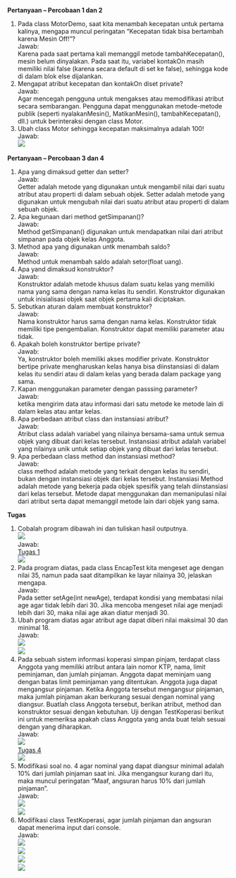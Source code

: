 **Pertanyaan – Percobaan 1 dan 2** <br>
1. Pada class MotorDemo, saat kita menambah kecepatan untuk pertama kalinya, mengapa
muncul peringatan “Kecepatan tidak bisa bertambah karena Mesin Off!”? <br>
Jawab: <br>
Karena pada saat pertama kali memanggil metode tambahKecepatan(), mesin belum dinyalakan. Pada saat itu, variabel kontakOn masih memiliki nilai false (karena secara default di set ke false), sehingga kode di dalam blok else dijalankan. <br>
1. Mengapat atribut kecepatan dan kontakOn diset private? <br>
Jawab: <br> 
Agar mencegah pengguna untuk mengakses atau memodifikasi atribut secara sembarangan. Pengguna dapat menggunakan metode-metode publik (seperti nyalakanMesin(), MatikanMesin(), tambahKecepatan(), dll.) untuk berinteraksi dengan class Motor. <br>
1. Ubah class Motor sehingga kecepatan maksimalnya adalah 100! <br>
Jawab: <br>
<img src=img\P1S3.png> <br>

**Pertanyaan – Percobaan 3 dan 4** <br>
1. Apa yang dimaksud getter dan setter? <br>
Jawab: <br>
Getter adalah metode yang digunakan untuk mengambil nilai dari suatu atribut atau properti di dalam sebuah objek.
Setter adalah metode yang digunakan untuk mengubah nilai dari suatu atribut atau properti di dalam sebuah objek. <br>
2. Apa kegunaan dari method getSimpanan()? <br>
Jawab: <br>
Method getSimpanan() digunakan untuk mendapatkan nilai dari atribut simpanan pada objek kelas Anggota. <br>
3. Method apa yang digunakan untk menambah saldo? <br>
Jawab: <br>
Method untuk menambah saldo adalah setor(float uang). <br>
4. Apa yand dimaksud konstruktor? <br>
Jawab: <br>
Konstruktor adalah metode khusus dalam suatu kelas yang memiliki nama yang sama dengan nama kelas itu sendiri. Konstruktor digunakan untuk inisialisasi objek saat objek pertama kali diciptakan. <br>
5. Sebutkan aturan dalam membuat konstruktor? <br>
Jawab: <br>
Nama konstruktor harus sama dengan nama kelas.
Konstruktor tidak memiliki tipe pengembalian.
Konstruktor dapat memiliki parameter atau tidak. <br>
6. Apakah boleh konstruktor bertipe private? <br>
Jawab: <br>
Ya, konstruktor boleh memiliki akses modifier private. Konstruktor bertipe private mengharuskan kelas hanya bisa diinstansiasi di dalam kelas itu sendiri atau di dalam kelas yang berada dalam package yang sama. <br>
7. Kapan menggunakan parameter dengan passsing parameter? <br>
Jawab: <br>
ketika mengirim data atau informasi dari satu metode ke metode lain di dalam kelas atau antar kelas. <br>
8. Apa perbedaan atribut class dan  instansiasi atribut? <br>
Jawab: <br>
Atribut class adalah variabel yang nilainya bersama-sama untuk semua objek yang dibuat dari kelas tersebut. 
Instansiasi atribut  adalah variabel yang nilainya unik untuk setiap objek yang dibuat dari kelas tersebut. <br>
9.  Apa perbedaan class method dan instansiasi method? <br>
Jawab: <br>
class method adalah metode yang terkait dengan kelas itu sendiri, bukan dengan instansiasi objek dari kelas tersebut.
Instansiasi Method adalah metode yang bekerja pada objek spesifik yang telah diinstansiasi dari kelas tersebut. Metode dapat menggunakan dan memanipulasi nilai dari atribut serta dapat memanggil metode lain dari objek yang sama. <br>

**Tugas**
1. Cobalah program dibawah ini dan tuliskan hasil outputnya.<br> <img src=img\T1UML.png> <br>
Jawab: <br>
<a href="encap">Tugas 1</a> <br>
<img src=img\T1R.png> <br>
2. Pada program diatas, pada class EncapTest kita mengeset age dengan nilai 35, namun pada saat ditampilkan ke layar nilainya 30, jelaskan mengapa.<br>
Jawab: <br>
Pada setter setAge(int newAge), terdapat kondisi yang membatasi nilai age agar tidak lebih dari 30.  Jika mencoba mengeset nilai age menjadi lebih dari 30, maka nilai age akan diatur menjadi 30. <br>
3. Ubah program diatas agar atribut age dapat diberi nilai maksimal 30 dan minimal 18.<br>
Jawab: <br>
<img src=img\T3K.png> <br>
<img src=img\T3R.png> <br>
4. Pada sebuah sistem informasi koperasi simpan
pinjam, terdapat class Anggota yang memiliki atribut antara lain nomor KTP, nama, limit peminjaman, dan jumlah pinjaman. Anggota dapat meminjam uang dengan batas limit peminjaman yang ditentukan. Anggota juga dapat mengangsur pinjaman. Ketika Anggota tersebut mengangsur pinjaman, maka jumlah pinjaman akan berkurang sesuai dengan nominal yang diangsur. Buatlah class Anggota
tersebut, berikan atribut, method dan konstruktor sesuai dengan kebutuhan. Uji dengan TestKoperasi berikut ini untuk memeriksa apakah class Anggota yang anda buat telah sesuai dengan yang diharapkan.<br>
Jawab: <br>
<img src=img\T4UML.png> <br>
<a href="koperasiSimpanPinjam">Tugas 4</a> <br>
<img src=img\T4R.png> <br>
5. Modifikasi soal no. 4 agar nominal yang dapat diangsur minimal adalah 10% dari jumlah pinjaman saat ini. Jika mengangsur kurang dari itu, maka muncul peringatan “Maaf, angsuran harus 10% dari jumlah pinjaman”.<br>
Jawab: <br>
<img src=img\T5.png> <br>
<img src=img\T5R.png> <br>
6. Modifikasi class TestKoperasi, agar jumlah pinjaman dan angsuran dapat menerima input dari console.<br>
Jawab: <br>
<img src=img\T61.png> <br>
<img src=img\T62.png> <br>
<img src=img\T6R1.png> <br>
<img src=img\T6R2.png> <br>
